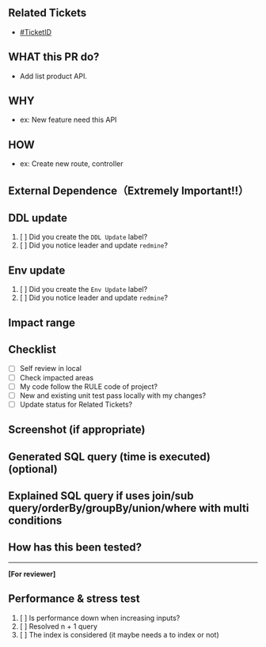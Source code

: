 ## Related Tickets
- [#TicketID](https://pherusa-redmine.sun-asterisk.vn/issues/000000)

## WHAT this PR do?
- Add list product API.

## WHY
- ex: New feature need this API

## HOW
- ex: Create new route, controller


## External Dependence（Extremely Important!!）

## DDL update
1. [ ] Did you create the `DDL Update` label?
2. [ ] Did you notice leader and update `redmine`?

## Env update
1. [ ] Did you create the `Env Update` label?
2. [ ] Did you notice leader and update `redmine`?

## Impact range

## Checklist
- [ ] Self review in local
- [ ] Check impacted areas
- [ ] My code follow the RULE code of project?
- [ ] New and existing unit test pass locally with my changes?
- [ ] Update status for Related Tickets?

## Screenshot (if appropriate)

## Generated SQL query (time is executed) (optional)

## Explained SQL query if uses join/sub query/orderBy/groupBy/union/where with multi conditions

## How has this been tested?

---
**[For reviewer]**

## Performance & stress test
1. [ ] Is performance down when increasing inputs?
2. [ ] Resolved n + 1 query
3. [ ] The index is considered (it maybe needs a to index or not)
